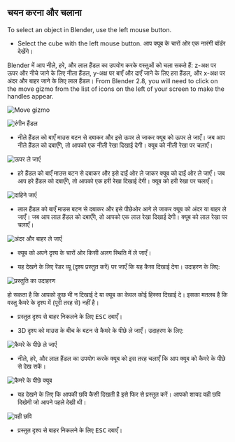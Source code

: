 ## चयन करना और चलाना

To select an object in Blender, use the left mouse button.

+ Select the cube with the left mouse button. आप क्यूब के चारों ओर एक नारंगी बॉर्डर देखेंगे।

Blender में आप नीले, हरे, और लाल हैंडल का उपयोग करके वस्तुओं को चला सकते हैं: z-अक्ष पर ऊपर और नीचे जाने के लिए नीला हैंडल, y-अक्ष पर बाएँ और दाएँ जाने के लिए हरा हैंडल, और x-अक्ष पर अंदर और बाहर जाने के लिए लाल हैंडल। From Blender 2.8, you will need to click on the move gizmo from the list of icons on the left of your screen to make the handles appear.

![Move gizmo](images/move-gizmo.png)

![रंगीन हैंडल](images/coloured-handles.png)

+ नीले हैंडल को बाएँ माउस बटन से दबाकर और इसे ऊपर ले जाकर क्यूब को ऊपर ले जाएँ। जब आप नीले हैंडल को दबाएँगे, तो आपको एक नीली रेखा दिखाई देगी। क्यूब को नीली रेखा पर चलाएँ।

![ऊपर ले जाएँ](images/move-up.png)

+ हरे हैंडल को बाएँ माउस बटन से दबाकर और इसे दाईं ओर ले जाकर क्यूब को दाईं ओर ले जाएँ। जब आप हरे हैंडल को दबाएँगे, तो आपको एक हरी रेखा दिखाई देगी। क्यूब को हरी रेखा पर चलाएँ।

![दाहिने जाएँ](images/move-right.png)

+ लाल हैंडल को बाएँ माउस बटन से दबाकर और इसे पीछेओर आगे ले जाकर क्यूब को अंदर या बाहर ले जाएँ। जब आप लाल हैंडल को दबाएँगे, तो आपको एक लाल रेखा दिखाई देगी। क्यूब को लाल रेखा पर चलाएँ।

![अंदर और बाहर ले जाएँ](images/move-in-and-out.png)

+ क्यूब को अपने दृश्य के चारों ओर किसी अलग स्थिति में ले जाएँ।

+ यह देखने के लिए रेंडर व्यू (दृश्य प्रस्तुत करें) पर जाएँ कि यह कैसा दिखाई देगा। उदाहरण के लिए:

![प्रस्तुति का उदाहरण](images/example-render.png)

हो सकता है कि आपको कुछ भी न दिखाई दे या क्यूब का केवल कोई हिस्सा दिखाई दे। इसका मतलब है कि वस्तु कैमरे के दृश्य में (पूरी तरह से) नहीं है।

+ प्रस्तुत दृश्य से बाहर निकलने के लिए <kbd>ESC</kbd> दबाएँ।

+ 3D दृश्य को माउस के बीच के बटन से कैमरे के पीछे ले जाएँ। उदाहरण के लिए:

![कैमरे के पीछे ले जाएँ](images/move-behind-camera.png)

+ नीले, हरे, और लाल हैंडल का उपयोग करके क्यूब को इस तरह चलाएँ कि आप क्यूब को कैमरे के पीछे से देख सकें।

![कैमरे के पीछे क्यूब](images/cube-behind-camera.png)

+ यह देखने के लिए कि आपकी छवि कैसी दिखती है इसे फिर से प्रस्तुत करें। आपको शायद वही छवि दिखेगी जो आपने पहले देखी थी।

![वही छवि](images/same-image.png)

+ प्रस्तुत दृश्य से बाहर निकलने के लिए <kbd>ESC</kbd> दबाएँ।